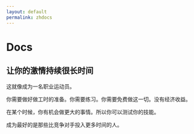 ```yaml
---
layout: default
permalink: zhdocs
---
```

# Docs

## 让你的激情持续很长时间

这就像成为一名职业运动员。

你需要做好做工时的准备。你需要练习。你需要免费做这一切。没有经济收益。

在某个时候，你有机会做更大的事情。所以你可以测试你的技能。

成为最好的是那些比竞争对手投入更多时间的人。